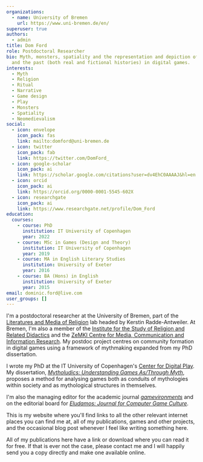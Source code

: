```yaml
---
organizations:
  - name: University of Bremen
    url: https://www.uni-bremen.de/en/
superuser: true
authors:
  - admin
title: Dom Ford
role: Postdoctoral Researcher
bio: Myth, monsters, spatiality and the representation and depiction of history
  and the past (both real and fictional histories) in digital games.
interests:
  - Myth
  - Religion
  - Ritual
  - Narrative
  - Game design
  - Play
  - Monsters
  - Spatiality
  - Neomedievalism
social:
  - icon: envelope
    icon_pack: fas
    link: mailto:domford@uni-bremen.de
  - icon: twitter
    icon_pack: fab
    link: https://twitter.com/DomFord_
  - icon: google-scholar
    icon_pack: ai
    link: https://scholar.google.com/citations?user=dv4EhC0AAAAJ&hl=en
  - icon: orcid
    icon_pack: ai
    link: https://orcid.org/0000-0001-5545-602X
  - icon: researchgate
    icon_pack: ai
    link: https://www.researchgate.net/profile/Dom_Ford
education:
  courses:
    - course: PhD
      institution: IT University of Copenhagen
      year: 2022
    - course: MSc in Games (Design and Theory)
      institution: IT University of Copenhagen
      year: 2019
    - course: MA in English Literary Studies
      institution: University of Exeter
      year: 2016
    - course: BA (Hons) in English
      institution: University of Exeter
      year: 2015
email: dominic.ford@live.com
user_groups: []
---
```

I'm a postdoctoral researcher at the University of Bremen, part of the [Literatures and Media of Religion](https://www.uni-bremen.de/en/religionswissenschaft/profile-research/literatures-and-media-of-religions) lab headed by Kerstin Radde-Antweiler. At Bremen, I'm also a member of the [Institute for the Study of Religion and Related Didactics](https://www.uni-bremen.de/en/religionswissenschaft) and the [ZeMKI Centre for Media, Communication and Information Research](https://www.uni-bremen.de/en/zemki/). My postdoc project centres on community formation in digital games using a framework of mythmaking expanded from my PhD dissertation.

I wrote my PhD at the IT University of Copenhagen's [Center for Digital Play](https://digitalplay.itu.dk/). My dissertation, _[Mytholudics: Understanding Games As/Through Myth](https://domford.net/publication/ford-mytholudics-2022/)_, proposes a method for analysing games both as conduits of mythologies within society and as mythological structures in themselves.

I'm also the managing editor for the academic journal _[gamevironments](https://journals.suub.uni-bremen.de/index.php/gamevironments/)_ and on the editorial board for _[Eludamos: Journal for Computer Game Culture](https://eludamos.org/index.php/eludamos)_.

This is my website where you'll find links to all the other relevant internet places you can find me at, all of my publications, games and other projects, and the occasional blog post whenever I feel like writing something here.

All of my publications here have a link or download where you can read it for free. If that is ever not the case, please contact me and I will happily send you a copy directly and make one available online.